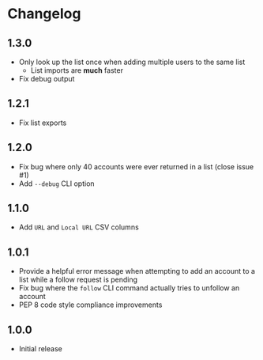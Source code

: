 # Changelog

## 1.3.0

- Only look up the list once when adding multiple users to the same list
  - List imports are **much** faster
- Fix debug output

## 1.2.1

- Fix list exports

## 1.2.0

- Fix bug where only 40 accounts were ever returned in a list (close issue #1) 
- Add `--debug` CLI option

## 1.1.0

- Add `URL` and `Local URL` CSV columns

## 1.0.1

- Provide a helpful error message when attempting to add an account to a list while a follow request is pending
- Fix bug where the `follow` CLI command actually tries to unfollow an account
- PEP 8 code style compliance improvements

## 1.0.0

- Initial release
